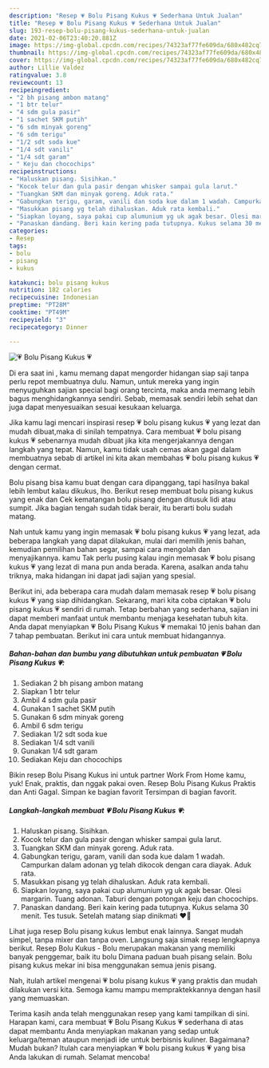 ```yaml
---
description: "Resep 💗 Bolu Pisang Kukus 💗 Sederhana Untuk Jualan"
title: "Resep 💗 Bolu Pisang Kukus 💗 Sederhana Untuk Jualan"
slug: 193-resep-bolu-pisang-kukus-sederhana-untuk-jualan
date: 2021-02-06T23:40:20.881Z
image: https://img-global.cpcdn.com/recipes/74323af77fe609da/680x482cq70/💗-bolu-pisang-kukus-💗-foto-resep-utama.jpg
thumbnail: https://img-global.cpcdn.com/recipes/74323af77fe609da/680x482cq70/💗-bolu-pisang-kukus-💗-foto-resep-utama.jpg
cover: https://img-global.cpcdn.com/recipes/74323af77fe609da/680x482cq70/💗-bolu-pisang-kukus-💗-foto-resep-utama.jpg
author: Lillie Valdez
ratingvalue: 3.8
reviewcount: 13
recipeingredient:
- "2 bh pisang ambon matang"
- "1 btr telur"
- "4 sdm gula pasir"
- "1 sachet SKM putih"
- "6 sdm minyak goreng"
- "6 sdm terigu"
- "1/2 sdt soda kue"
- "1/4 sdt vanili"
- "1/4 sdt garam"
- " Keju dan chocochips"
recipeinstructions:
- "Haluskan pisang. Sisihkan."
- "Kocok telur dan gula pasir dengan whisker sampai gula larut."
- "Tuangkan SKM dan minyak goreng. Aduk rata."
- "Gabungkan terigu, garam, vanili dan soda kue dalam 1 wadah. Campurkan dalam adonan yg telah dikocok dengan cara diayak. Aduk rata."
- "Masukkan pisang yg telah dihaluskan. Aduk rata kembali."
- "Siapkan loyang, saya pakai cup alumunium yg uk agak besar. Olesi margarin. Tuang adonan. Taburi dengan potongan keju dan chocochips."
- "Panaskan dandang. Beri kain kering pada tutupnya. Kukus selama 30 menit. Tes tusuk. Setelah matang siap dinikmati ❤️🧡"
categories:
- Resep
tags:
- bolu
- pisang
- kukus

katakunci: bolu pisang kukus 
nutrition: 182 calories
recipecuisine: Indonesian
preptime: "PT28M"
cooktime: "PT49M"
recipeyield: "3"
recipecategory: Dinner

---
```



![💗 Bolu Pisang Kukus 💗](https://img-global.cpcdn.com/recipes/74323af77fe609da/680x482cq70/💗-bolu-pisang-kukus-💗-foto-resep-utama.jpg)

Di era  saat ini , kamu memang dapat mengorder hidangan siap saji tanpa perlu repot membuatnya dulu. Namun, untuk mereka yang ingin menyuguhkan sajian special bagi orang tercinta, maka anda memang lebih bagus menghidangkannya sendiri. Sebab, memasak sendiri lebih sehat dan juga dapat menyesuaikan sesuai kesukaan keluarga.

Jika kamu lagi mencari inspirasi resep 💗 bolu pisang kukus 💗 yang lezat dan mudah dibuat,maka di sinilah tempatnya. Cara membuat 💗 bolu pisang kukus 💗  sebenarnya mudah dibuat jika kita mengerjakannya dengan langkah yang tepat. Namun, kamu tidak usah cemas akan gagal dalam membuatnya 
sebab di artikel ini kita akan membahas 💗 bolu pisang kukus 💗 dengan cermat.  

Bolu pisang bisa kamu buat dengan cara dipanggang, tapi hasilnya bakal lebih lembut kalau dikukus, lho. Berikut resep membuat bolu pisang kukus yang enak dan Cek kematangan bolu pisang dengan ditusuk lidi atau sumpit. Jika bagian tengah sudah tidak berair, itu berarti bolu sudah matang.

Nah untuk kamu yang ingin memasak 💗 bolu pisang kukus 💗 yang lezat, ada beberapa langkah yang dapat dilakukan, mulai dari memilih jenis bahan, kemudian pemilihan bahan segar, sampai cara mengolah dan menyajikannya. kamu Tak perlu pusing kalau ingin memasak 💗 bolu pisang kukus 💗 yang lezat di mana pun anda berada. Karena, asalkan anda  tahu triknya, maka hidangan ini dapat jadi sajian yang spesial.

Berikut ini, ada beberapa cara mudah dalam memasak resep 💗 bolu pisang kukus 💗 yang siap dihidangkan. Sekarang, mari kita coba ciptakan 💗 bolu pisang kukus 💗 sendiri di rumah. Tetap berbahan yang sederhana, sajian ini dapat memberi manfaat untuk membantu menjaga kesehatan tubuh kita. Anda dapat menyiapkan 💗 Bolu Pisang Kukus 💗 memakai 10 jenis bahan dan 7 tahap pembuatan. Berikut ini cara untuk membuat hidangannya.

<!--inarticleads1-->

##### Bahan-bahan dan bumbu yang dibutuhkan untuk pembuatan 💗 Bolu Pisang Kukus 💗:

1. Sediakan 2 bh pisang ambon matang
1. Siapkan 1 btr telur
1. Ambil 4 sdm gula pasir
1. Gunakan 1 sachet SKM putih
1. Gunakan 6 sdm minyak goreng
1. Ambil 6 sdm terigu
1. Sediakan 1/2 sdt soda kue
1. Sediakan 1/4 sdt vanili
1. Gunakan 1/4 sdt garam
1. Sediakan  Keju dan chocochips


Bikin resep Bolu Pisang Kukus ini untuk partner Work From Home kamu, yuk! Enak, praktis, dan nggak pakai oven. Resep Bolu Pisang Kukus Praktis dan Anti Gagal. Simpan ke bagian favorit Tersimpan di bagian favorit. 

<!--inarticleads2-->

##### Langkah-langkah membuat 💗 Bolu Pisang Kukus 💗:

1. Haluskan pisang. Sisihkan.
1. Kocok telur dan gula pasir dengan whisker sampai gula larut.
1. Tuangkan SKM dan minyak goreng. Aduk rata.
1. Gabungkan terigu, garam, vanili dan soda kue dalam 1 wadah. Campurkan dalam adonan yg telah dikocok dengan cara diayak. Aduk rata.
1. Masukkan pisang yg telah dihaluskan. Aduk rata kembali.
1. Siapkan loyang, saya pakai cup alumunium yg uk agak besar. Olesi margarin. Tuang adonan. Taburi dengan potongan keju dan chocochips.
1. Panaskan dandang. Beri kain kering pada tutupnya. Kukus selama 30 menit. Tes tusuk. Setelah matang siap dinikmati ❤️🧡


Lihat juga resep Bolu pisang kukus lembut enak lainnya. Sangat mudah simpel, tanpa mixer dan tanpa oven. Langsung saja simak resep lengkapnya berikut. Resep Bolu Kukus - Bolu merupakan makanan yang memiliki banyak penggemar, baik itu bolu Dimana paduan buah pisang selain. Bolu pisang kukus mekar ini bisa menggunakan semua jenis pisang. 

Nah, itulah artikel mengenai  💗 bolu pisang kukus 💗  yang praktis dan mudah dilakukan versi kita. Semoga kamu mampu mempraktekkannya dengan hasil yang memuaskan. 

Terima kasih anda telah menggunakan resep yang kami tampilkan di sini. Harapan kami, cara membuat  💗 Bolu Pisang Kukus 💗 sederhana di atas dapat membantu Anda menyiapkan makanan yang sedap untuk keluarga/teman ataupun menjadi ide untuk berbisnis kuliner. Bagaimana? Mudah bukan? Itulah cara menyiapkan 💗 bolu pisang kukus 💗 yang bisa Anda lakukan di rumah. Selamat mencoba!

